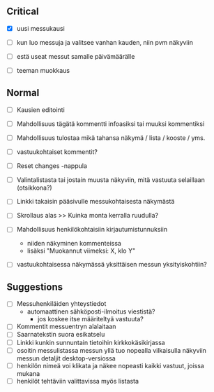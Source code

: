 ## Critical

-  [x] uusi messukausi
-  [ ] kun luo messuja ja valitsee vanhan kauden, niin pvm näkyviin
-  [ ] estä useat messut samalle päivämäärälle
-  [ ] teeman muokkaus


## Normal

- [ ] Kausien editointi
- [ ] Mahdollisuus tägätä kommentti infoasiksi tai muuksi kommentiksi
- [ ] Mahdollisuus tulostaa mikä tahansa näkymä / lista / kooste / yms.
- [ ] vastuukohtaiset kommentit?
- [ ] Reset changes -nappula
- [ ] Valintalistasta tai jostain muusta näkyviin, mitä vastuuta selaillaan (otsikkona?)
- [ ] Linkki takaisin pääsivulle messukohtaisesta näkymästä
- [ ] Skrollaus alas >> Kuinka monta kerralla ruudulla?
- [ ] Mahdollisuus henkilökohtaisiin kirjautumistunnuksiin
    - niiden näkyminen kommenteissa
    - lisäksi "Muokannut viimeksi: X, klo Y"
- [ ] vastuukohtaisessa näkymässä yksittäisen messun yksityiskohtiin?


## Suggestions

- [ ] Messuhenkiläiden yhteystiedot
    - automaattinen sähköposti-ilmoitus viestistä?
        - jos koskee itse määriteltyä vastuuta?
- [ ] Kommentit messuentryn alalaitaan
- [ ] Saarnatekstin suora esikatselu
- [ ] Linkki kunkin sunnuntain tietoihin kirkkokäsikirjassa
- [ ] osoitin messulistassa messun yllä tuo nopealla vilkaisulla näkyviin messun detaljit desktop-versiossa
- [ ] henkilön nimeä voi klikata ja näkee nopeasti kaikki vastuut, joissa mukana
- [ ] henkilöt tehtäviin valittavissa myös listasta
